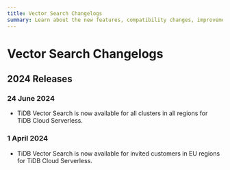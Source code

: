 ```yaml
---
title: Vector Search Changelogs
summary: Learn about the new features, compatibility changes, improvements, and bug fixes for the TiDB Vector Search.
---
```


# Vector Search Changelogs

## 2024 Releases

### 24 June 2024

- TiDB Vector Search is now available for all clusters in all regions for TiDB Cloud Serverless.

### 1 April 2024

- TiDB Vector Search is now available for invited customers in EU regions for TiDB Cloud Serverless.
